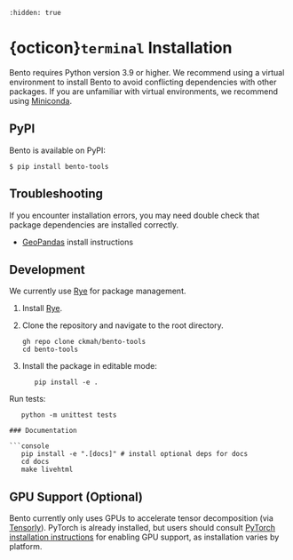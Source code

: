 ```{toctree}
:hidden: true
```

# {octicon}`terminal` Installation

Bento requires Python version 3.9 or higher. We recommend using a virtual environment to install Bento to avoid conflicting dependencies with other packages. If you are unfamiliar with virtual environments, we recommend using [Miniconda](https://docs.conda.io/en/latest/miniconda.html).

## PyPI

Bento is available on PyPI:

```console
$ pip install bento-tools
```

## Troubleshooting
If you encounter installation errors, you may need double check that package dependencies are installed correctly.

- [GeoPandas](https://geopandas.org/en/stable/getting_started/install.html#installing-with-pip) install instructions
## Development

We currently use [Rye](https://rye-up.com/) for package management. 

1. Install [Rye](https://rye-up.com/guide/installation/).
2. Clone the repository and navigate to the root directory.
   ```console
   gh repo clone ckmah/bento-tools
   cd bento-tools
   ```

3. Install the package in editable mode:

   ```console
      pip install -e .
   ```

Run tests:
   ```console
      python -m unittest tests

### Documentation

   ```console
      pip install -e ".[docs]" # install optional deps for docs
      cd docs
      make livehtml
   ```


## GPU Support (Optional)

Bento currently only uses GPUs to accelerate tensor decomposition (via [Tensorly](https://tensorly.org/stable/index.html)). PyTorch is already installed, but users should consult [PyTorch installation instructions](https://pytorch.org/get-started/locally/) for enabling GPU support, as installation varies by platform.
